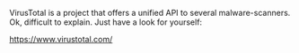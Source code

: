 VirusTotal is a project that offers a unified API to several malware-scanners. Ok, difficult to explain. Just have a look for yourself:

https://www.virustotal.com/